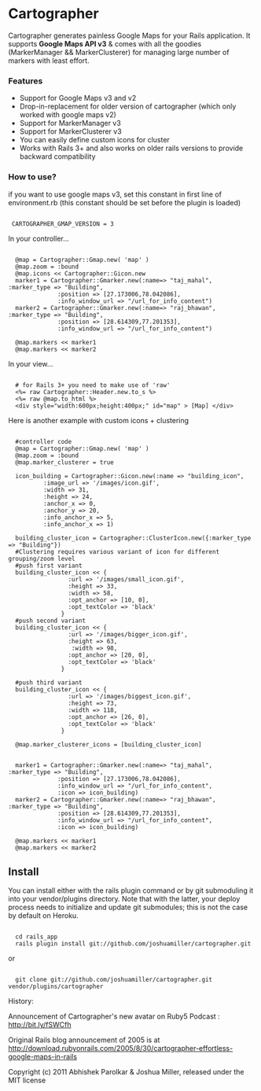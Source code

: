 Cartographer
============
  Cartographer generates painless Google Maps for your Rails application. It supports **Google Maps API v3** & comes with all the goodies (MarkerManager && MarkerClusterer) for managing large number of markers with least effort.


### Features
* Support for Google Maps v3 and v2
* Drop-in-replacement for older version of cartographer (which only worked with google maps v2)
* Support for MarkerManager v3
* Support for MarkerClusterer v3
* You can easily define custom icons for cluster
* Works with Rails 3+ and also works on older rails versions to provide backward compatibility

### How to use?

if you want to use google maps v3, set this constant in first line of environment.rb (this constant should be set before the plugin is loaded)
<pre><code>
 CARTOGRAPHER_GMAP_VERSION = 3
</code></pre>

In your controller...
<pre><code>
  @map = Cartographer::Gmap.new( 'map' )
  @map.zoom = :bound
  @map.icons << Cartographer::Gicon.new
  marker1 = Cartographer::Gmarker.new(:name=&gt; &quot;taj_mahal&quot;, :marker_type =&gt; &quot;Building&quot;,
              :position =&gt; [27.173006,78.042086],
              :info_window_url =&gt; &quot;/url_for_info_content&quot;)
  marker2 = Cartographer::Gmarker.new(:name=&gt; &quot;raj_bhawan&quot;, :marker_type =&gt; &quot;Building&quot;,
              :position =&gt; [28.614309,77.201353],
              :info_window_url =&gt; &quot;/url_for_info_content&quot;)

  @map.markers &lt;&lt; marker1
  @map.markers &lt;&lt; marker2
</code></pre>

In your view...
<pre><code>
  # for Rails 3+ you need to make use of 'raw'
  &lt;%= raw Cartographer::Header.new.to_s %&gt;
  &lt;%= raw @map.to_html %&gt;
  &lt;div style=&quot;width:600px;height:400px;&quot; id=&quot;map&quot; &gt; [Map] &lt;/div&gt;
</code></pre>

Here is another example with custom icons + clustering
<pre><code>
  #controller code
  @map = Cartographer::Gmap.new( 'map' )
  @map.zoom = :bound
  @map.marker_clusterer = true

  icon_building = Cartographer::Gicon.new(:name =&gt; &quot;building_icon&quot;,
          :image_url =&gt; '/images/icon.gif',
          :width =&gt; 31,
          :height =&gt; 24,
          :anchor_x =&gt; 0,
          :anchor_y =&gt; 20,
          :info_anchor_x =&gt; 5,
          :info_anchor_x =&gt; 1)

  building_cluster_icon = Cartographer::ClusterIcon.new({:marker_type =&gt; &quot;Building&quot;})
  #Clustering requires various variant of icon for different grouping/zoom level
  #push first variant
  building_cluster_icon &lt;&lt; {
                 :url =&gt; '/images/small_icon.gif',
                 :height =&gt; 33,
                 :width =&gt; 58,
                 :opt_anchor =&gt; [10, 0],
                 :opt_textColor =&gt; 'black'
               }
  #push second variant
  building_cluster_icon &lt;&lt; {
                 :url =&gt; '/images/bigger_icon.gif',
                 :height =&gt; 63,
                  :width =&gt; 98,
                 :opt_anchor =&gt; [20, 0],
                 :opt_textColor =&gt; 'black'
               }

  #push third variant
  building_cluster_icon &lt;&lt; {
                 :url =&gt; '/images/biggest_icon.gif',
                 :height =&gt; 73,
                 :width =&gt; 118,
                 :opt_anchor =&gt; [26, 0],
                 :opt_textColor =&gt; 'black'
               }

  @map.marker_clusterer_icons = [building_cluster_icon]


  marker1 = Cartographer::Gmarker.new(:name=&gt; &quot;taj_mahal&quot;, :marker_type =&gt; &quot;Building&quot;,
              :position =&gt; [27.173006,78.042086],
              :info_window_url =&gt; &quot;/url_for_info_content&quot;,
              :icon =&gt; icon_building)
  marker2 = Cartographer::Gmarker.new(:name=&gt; &quot;raj_bhawan&quot;, :marker_type =&gt; &quot;Building&quot;,
              :position =&gt; [28.614309,77.201353],
              :info_window_url =&gt; &quot;/url_for_info_content&quot;,
              :icon =&gt; icon_building)

  @map.markers &lt;&lt; marker1
  @map.markers &lt;&lt; marker2
</code></pre>

Install
-------

You can install either with the rails plugin command or by git submoduling it into your vendor/plugins directory.  Note that with the latter, your deploy process needs to initialize and update git submodules; this is not the case by default on Heroku.

<pre><code>
  cd rails_app
  rails plugin install git://github.com/joshuamiller/cartographer.git
</code></pre>
or
<pre><code>
  git clone git://github.com/joshuamiller/cartographer.git vendor/plugins/cartographer
</code></pre>


History:

Announcement of Cartographer's new avatar on Ruby5 Podcast : <a href="http://bit.ly/fSWCfh">http://bit.ly/fSWCfh</a>

Original Rails blog announcement of 2005 is at http://download.rubyonrails.com/2005/8/30/cartographer-effortless-google-maps-in-rails

Copyright (c) 2011 Abhishek Parolkar & Joshua Miller, released under the MIT license
